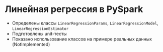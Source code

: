 # Линейная регрессия в PySpark

* Определены классы `LinearRegressionParams`, `LinearRegressionModel`, `LinearRegressionEstimator`
* Подготовлены unit-тесты
* Показано использование классов на примере реальных данных (NotImplemented)
